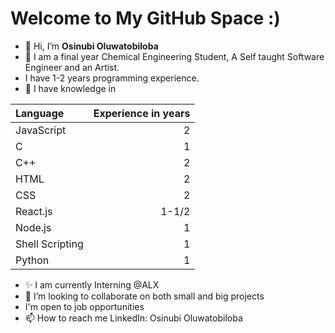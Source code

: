 # Welcome to My GitHub Space :)
- 👋 Hi, I’m **Osinubi Oluwatobiloba**
- 👀 I am a final year Chemical Engineering Student, A Self taught Software Engineer and an Artist.
- I have 1-2 years programming experience.
- 🌱 I have knowledge in 

| Language | Experience in years |
| :------- | ----------: |
| JavaScript | 2 |
| C | 1 |
| C++ | 2 |
| HTML | 2 |
| CSS | 2 |
| React.js | 1-1/2 |
| Node.js | 1 |
| Shell Scripting | 1 | 
| Python | 1 |

- ✨ I am currently Interning @ALX 
- 💞️ I’m looking to collaborate on both small and big projects
- I'm open to job opportunities
- 📫 How to reach me LinkedIn: Osinubi Oluwatobiloba

<!---
TobyMike-max/TobyMike-max is a ✨ special ✨ repository because its `README.md` (this file) appears on your GitHub profile.
You can click the Preview link to take a look at your changes.
--->
